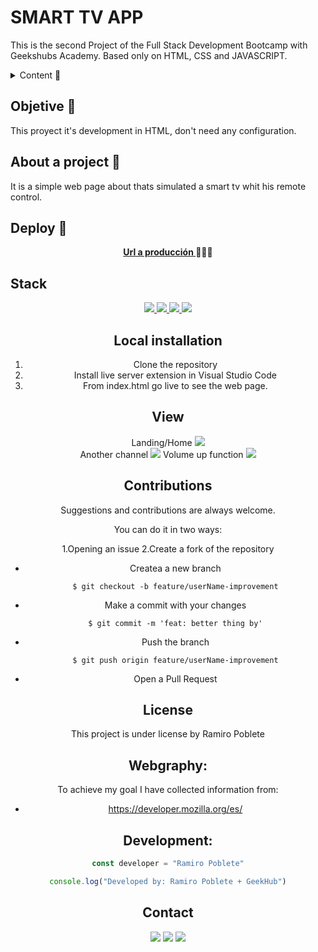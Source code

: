 # SMART TV APP

This is the second Project of the Full Stack Development Bootcamp with Geekshubs Academy. Based only on HTML, CSS and JAVASCRIPT.

<details>
  <summary>Content 📝</summary>
  <ol>
    <li><a href="#objetive-🎯 ">Objetive</a></li>
    <li><a href="#about-a-proyect-🔎-🔎">About a project</a></li>
    <li><a href="#deploy-🚀">Deploy</a></li>
    <li><a href="#stack">Stack</a></li>
    <li><a href="#local-installation">Installation</a></li>
    <li><a href="#view">View</a></li>
    <li><a href="#contributions">Contributions</a></li>
    <li><a href="#license">Licence</a></li>
    <li><a href="#webgraphy">Webgraphy</a></li>
    <li><a href="#development">Development</a></li>
    <li><a href="#acknowledgments">Acknowledgments</a></li>
    <li><a href="#contact">Contact</a></li>
  </ol>
</details>

## Objetive 🎯

This proyect it's development in HTML, don't need any configuration.

## About a project 🔎

It is a simple web page about thats simulated a smart tv whit his remote control.

## Deploy 🚀

<div align="center">
    <a href="https://ramer8.github.io/tvInteractiva/"><strong>Url a producción </strong></a>🚀🚀🚀
</div>

## Stack

<div align="center">

<div align="center">
<a href="https://developer.mozilla.org/es/docs/Web/HTML">
    <img src= "https://img.shields.io/badge/HTML-239120?style=for-the-badge&logo=html5&logoColor=white"/>
</a>
<a href="https://developer.mozilla.org/es/docs/Web/CSS">
    <img src= "https://img.shields.io/badge/CSS3-1572B6?style=for-the-badge&logo=css3&logoColor=white"/>
</a>
<a href="https://www.github.com/">
    <img src= "https://img.shields.io/badge/JavaScript-F7DF1E?style=for-the-badge&logo=javascript&logoColor=black"/>
</a>

<a href="https://www.github.com/">
    <img src= "https://img.shields.io/badge/GitHub-100000?style=for-the-badge&logo=github&logoColor=white"/>
</a>
 </div>

## Local installation

1. Clone the repository
2. Install live server extension in Visual Studio Code
3. From index.html go live to see the web page.

## View

Landing/Home
<img src="./img/view/landing.png">  
Another channel
<img src="./img/view/menu.png">
Volume up function
<img src="./img/view/contact.png">

## Contributions

Suggestions and contributions are always welcome.

You can do it in two ways:

1.Opening an issue
2.Create a fork of the repository

- Createa a new branch
  ```
  $ git checkout -b feature/userName-improvement
  ```
- Make a commit with your changes
  ```
  $ git commit -m 'feat: better thing by'
  ```
- Push the branch
  ```
  $ git push origin feature/userName-improvement
  ```
- Open a Pull Request

## License

This project is under license by Ramiro Poblete

## Webgraphy:

To achieve my goal I have collected information from:

- https://developer.mozilla.org/es/

## Development:

```js
const developer = "Ramiro Poblete"

console.log("Developed by: Ramiro Poblete + GeekHub")
```

## Contact

<a href = "mailto:ramirolpoblete@gmail.com"><img src="https://img.shields.io/badge/Gmail-C6362C?style=for-the-badge&logo=gmail&logoColor=white" target="_blank"></a>
<a href="https://www.linkedin.com/in/ramiropoblete/" target="_blank"><img src="https://img.shields.io/badge/-LinkedIn-%230077B5?style=for-the-badge&logo=linkedin&logoColor=white" target="_blank"></a>
<a href = "https://github.com/Ramer8"><img src="https://img.shields.io/badge/GitHub-100000?style=for-the-badge&logo=github&logoColor=white" target="_blank"></a>

</p>
